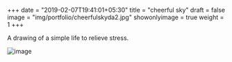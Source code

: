 +++
date = "2019-02-07T19:41:01+05:30"
title = "cheerful sky"
draft = false
image = "img/portfolio/cheerfulskyda2.jpg"
showonlyimage = true
weight = 1
+++

A drawing of a simple life to relieve stress.

![image](/img/portfolio/cheerfulskyda2.jpg)
